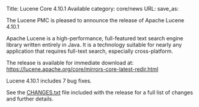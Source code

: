 Title: Lucene Core 4.10.1 Available
category: core/news
URL: 
save_as: 

The Lucene PMC is pleased to announce the release of Apache Lucene 4.10.1

Apache Lucene is a high-performance, full-featured text search engine
library written entirely in Java. It is a technology suitable for nearly
any application that requires full-text search, especially cross-platform.

The release is available for immediate download at:
 <https://lucene.apache.org/core/mirrors-core-latest-redir.html>

Lucene 4.10.1 includes 7 bug fixes.

See the [CHANGES.txt](/core/4_10_1/changes/Changes.html) file included with the
release for a full list of changes and further details.

